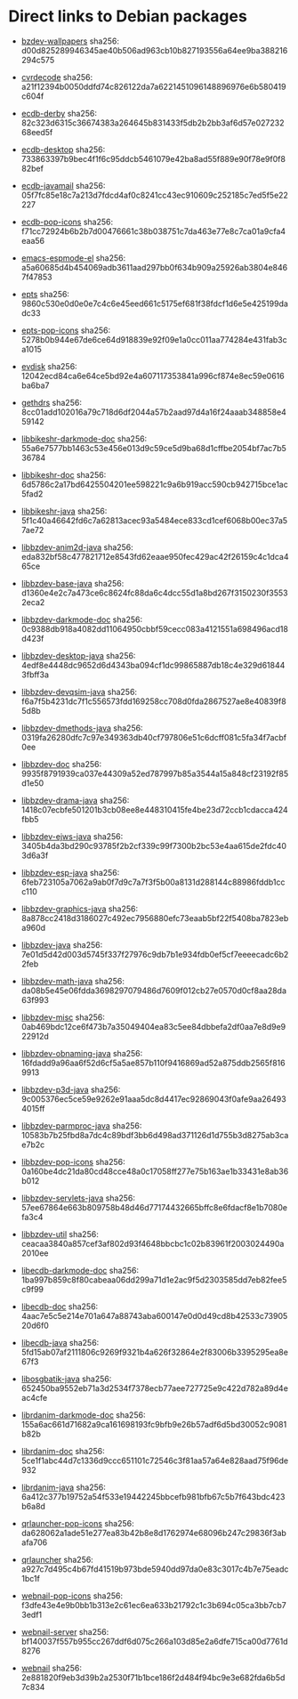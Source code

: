 # Direct links to Debian packages
 
  - [bzdev-wallpapers](./archive/pool/contrib/b/bzdev-wallpapers/bzdev-wallpapers_1.0.0_all.deb)
    sha256: d00d825289946345ae40b506ad963cb10b827193556a64ee9ba388216294c575
 
  - [cvrdecode](./archive/pool/contrib/c/cvrdecode/cvrdecode_1.3_all.deb)
    sha256: a21f12394b0050ddfd74c826122da7a6221451096148896976e6b580419c604f
 
  - [ecdb-derby](./archive/pool/contrib/e/ecdb-derby/ecdb-derby_0.1.8_all.deb)
    sha256: 82c323d6315c36674383a264645b831433f5db2b2bb3af6d57e02723268eed5f
 
  - [ecdb-desktop](./archive/pool/contrib/e/ecdb-desktop/ecdb-desktop_0.1.8_all.deb)
    sha256: 733863397b9bec4f1f6c95ddcb5461079e42ba8ad55f889e90f78e9f0f882bef
 
  - [ecdb-javamail](./archive/pool/contrib/e/ecdb-javamail/ecdb-javamail_0.1.7_all.deb)
    sha256: 05f7fc85e18c7a213d7fdcd4af0c8241cc43ec910609c252185c7ed5f5e22227
 
  - [ecdb-pop-icons](./archive/pool/contrib/e/ecdb-pop-icons/ecdb-pop-icons_0.1.8_all.deb)
    sha256: f71cc72924b6b2b7d00476661c38b038751c7da463e77e8c7ca01a9cfa4eaa56
 
  - [emacs-espmode-el](./archive/pool/contrib/e/emacs-espmode-el/emacs-espmode-el_1.1_all.deb)
    sha256: a5a60685d4b454069adb3611aad297bb0f634b909a25926ab3804e8467f47853
 
  - [epts](./archive/pool/contrib/e/epts/epts_1.1.33_all.deb)
    sha256: 9860c530e0d0e0e7c4c6e45eed661c5175ef681f38fdcf1d6e5e425199dadc33
 
  - [epts-pop-icons](./archive/pool/contrib/e/epts-pop-icons/epts-pop-icons_1.1.33_all.deb)
    sha256: 5278b0b944e67de6ce64d918839e92f09e1a0cc011aa774284e431fab3ca1015
 
  - [evdisk](./archive/pool/contrib/e/evdisk/evdisk_1.13.1_all.deb)
    sha256: 12042ecd84ca6e64ce5bd92e4a607117353841a996cf874e8ec59e0616ba6ba7
 
  - [gethdrs](./archive/pool/contrib/g/gethdrs/gethdrs_1.1.1_all.deb)
    sha256: 8cc01add102016a79c718d6df2044a57b2aad97d4a16f24aaab348858e459142
 
  - [libbikeshr-darkmode-doc](./archive/pool/contrib/libb/libbikeshr-darkmode-doc/libbikeshr-darkmode-doc_1.4.9_all.deb)
    sha256: 55a6e7577bb1463c53e456e013d9c59ce5d9ba68d1cffbe2054bf7ac7b536784
 
  - [libbikeshr-doc](./archive/pool/contrib/libb/libbikeshr-doc/libbikeshr-doc_1.4.9_all.deb)
    sha256: 6d5786c2a17bd6425504201ee598221c9a6b919acc590cb942715bce1ac5fad2
 
  - [libbikeshr-java](./archive/pool/contrib/libb/libbikeshr-java/libbikeshr-java_1.4.9_all.deb)
    sha256: 5f1c40a46642fd6c7a62813acec93a5484ece833cd1cef6068b00ec37a57ae72
 
  - [libbzdev-anim2d-java](./archive/pool/contrib/libb/libbzdev-anim2d-java/libbzdev-anim2d-java_2.1.74_all.deb)
    sha256: eda832bf58c477821712e8543fd62eaae950fec429ac42f26159c4c1dca465ce
 
  - [libbzdev-base-java](./archive/pool/contrib/libb/libbzdev-base-java/libbzdev-base-java_2.1.74_all.deb)
    sha256: d1360e4e2c7a473ce6c8624fc88da6c4dcc55d1a8bd267f3150230f35532eca2
 
  - [libbzdev-darkmode-doc](./archive/pool/contrib/libb/libbzdev-darkmode-doc/libbzdev-darkmode-doc_2.1.74_all.deb)
    sha256: 0c9388db918a4082dd11064950cbbf59cecc083a4121551a698496acd18d423f
 
  - [libbzdev-desktop-java](./archive/pool/contrib/libb/libbzdev-desktop-java/libbzdev-desktop-java_2.1.74_all.deb)
    sha256: 4edf8e4448dc9652d6d4343ba094cf1dc99865887db18c4e329d618443fbff3a
 
  - [libbzdev-devqsim-java](./archive/pool/contrib/libb/libbzdev-devqsim-java/libbzdev-devqsim-java_2.1.74_all.deb)
    sha256: f6a7f5b4231dc7f1c556573fdd169258cc708d0fda2867527ae8e40839f85d8b
 
  - [libbzdev-dmethods-java](./archive/pool/contrib/libb/libbzdev-dmethods-java/libbzdev-dmethods-java_2.1.74_all.deb)
    sha256: 0319fa26280dfc7c97e349363db40cf797806e51c6dcff081c5fa34f7acbf0ee
 
  - [libbzdev-doc](./archive/pool/contrib/libb/libbzdev-doc/libbzdev-doc_2.1.74_all.deb)
    sha256: 9935f8791939ca037e44309a52ed787997b85a3544a15a848cf23192f85d1e50
 
  - [libbzdev-drama-java](./archive/pool/contrib/libb/libbzdev-drama-java/libbzdev-drama-java_2.1.74_all.deb)
    sha256: 1418c07ecbfe501201b3cb08ee8e448310415fe4be23d72ccb1cdacca424fbb5
 
  - [libbzdev-ejws-java](./archive/pool/contrib/libb/libbzdev-ejws-java/libbzdev-ejws-java_2.1.74_all.deb)
    sha256: 3405b4da3bd290c93785f2b2cf339c99f7300b2bc53e4aa615de2fdc403d6a3f
 
  - [libbzdev-esp-java](./archive/pool/contrib/libb/libbzdev-esp-java/libbzdev-esp-java_2.1.74_all.deb)
    sha256: 6feb723105a7062a9ab0f7d9c7a7f3f5b00a8131d288144c88986fddb1ccc110
 
  - [libbzdev-graphics-java](./archive/pool/contrib/libb/libbzdev-graphics-java/libbzdev-graphics-java_2.1.74_all.deb)
    sha256: 8a878cc2418d3186027c492ec7956880efc73eaab5bf22f5408ba7823eba960d
 
  - [libbzdev-java](./archive/pool/contrib/libb/libbzdev-java/libbzdev-java_2.1.74_all.deb)
    sha256: 7e01d5d42d003d5745f337f27976c9db7b1e934fdb0ef5cf7eeeecadc6b22feb
 
  - [libbzdev-math-java](./archive/pool/contrib/libb/libbzdev-math-java/libbzdev-math-java_2.1.74_all.deb)
    sha256: da08b5e45e06fdda3698297079486d7609f012cb27e0570d0cf8aa28da63f993
 
  - [libbzdev-misc](./archive/pool/contrib/libb/libbzdev-misc/libbzdev-misc_2.1.74_all.deb)
    sha256: 0ab469bdc12ce6f473b7a35049404ea83c5ee84dbbefa2df0aa7e8d9e922912d
 
  - [libbzdev-obnaming-java](./archive/pool/contrib/libb/libbzdev-obnaming-java/libbzdev-obnaming-java_2.1.74_all.deb)
    sha256: 16fdadd9a96aa6f52d6cf5a5ae857b110f9416869ad52a875ddb2565f8169913
 
  - [libbzdev-p3d-java](./archive/pool/contrib/libb/libbzdev-p3d-java/libbzdev-p3d-java_2.1.74_all.deb)
    sha256: 9c005376ec5ce59e9262e91aaa5dc8d4417ec92869043f0afe9aa264934015ff
 
  - [libbzdev-parmproc-java](./archive/pool/contrib/libb/libbzdev-parmproc-java/libbzdev-parmproc-java_2.1.74_all.deb)
    sha256: 10583b7b25fbd8a7dc4c89bdf3bb6d498ad371126d1d755b3d8275ab3cae7b2c
 
  - [libbzdev-pop-icons](./archive/pool/contrib/libb/libbzdev-pop-icons/libbzdev-pop-icons_2.1.74_all.deb)
    sha256: 0a160be4dc21da80cd48cce48a0c17058ff277e75b163ae1b33431e8ab36b012
 
  - [libbzdev-servlets-java](./archive/pool/contrib/libb/libbzdev-servlets-java/libbzdev-servlets-java_2.1.74_all.deb)
    sha256: 57ee67864e663b809758b48d46d77174432665bffc8e6fdacf8e1b7080efa3c4
 
  - [libbzdev-util](./archive/pool/contrib/libb/libbzdev-util/libbzdev-util_2.1.74_all.deb)
    sha256: ceacaa3840a857cef3af802d93f4648bbcbc1c02b83961f2003024490a2010ee
 
  - [libecdb-darkmode-doc](./archive/pool/contrib/libe/libecdb-darkmode-doc/libecdb-darkmode-doc_0.1.7_all.deb)
    sha256: 1ba997b859c8f80cabeaa06dd299a71d1e2ac9f5d2303585dd7eb82fee5c9f99
 
  - [libecdb-doc](./archive/pool/contrib/libe/libecdb-doc/libecdb-doc_0.1.7_all.deb)
    sha256: 4aac7e5c5e214e701a647a88743aba600147e0d0d49cd8b42533c7390520d6f0
 
  - [libecdb-java](./archive/pool/contrib/libe/libecdb-java/libecdb-java_0.1.7_all.deb)
    sha256: 5fd15ab07af2111806c9269f9321b4a626f32864e2f83006b3395295ea8e67f3
 
  - [libosgbatik-java](./archive/pool/contrib/libo/libosgbatik-java/libosgbatik-java_0.4.2_all.deb)
    sha256: 652450ba9552eb71a3d2534f7378ecb77aee727725e9c422d782a89d4eac4cfe
 
  - [librdanim-darkmode-doc](./archive/pool/contrib/libr/librdanim-darkmode-doc/librdanim-darkmode-doc_1.4.13_all.deb)
    sha256: 155a6ac661d71682a9ca161698193fc9bfb9e26b57adf6d5bd30052c9081b82b
 
  - [librdanim-doc](./archive/pool/contrib/libr/librdanim-doc/librdanim-doc_1.4.13_all.deb)
    sha256: 5ce1f1abc44d7c1336d9ccc651101c72546c3f81aa57a64e828aad75f96de932
 
  - [librdanim-java](./archive/pool/contrib/libr/librdanim-java/librdanim-java_1.4.13_all.deb)
    sha256: 6a412c377b19752a54f533e19442245bbcefb981bfb67c5b7f643bdc423b6a8d
 
  - [qrlauncher-pop-icons](./archive/pool/contrib/q/qrlauncher-pop-icons/qrlauncher-pop-icons_1.14_all.deb)
    sha256: da628062a1ade51e277ea83b42b8e8d1762974e68096b247c29836f3abafa706
 
  - [qrlauncher](./archive/pool/contrib/q/qrlauncher/qrlauncher_1.14_all.deb)
    sha256: a927c7d495c4b67fd41519b973bde5940dd97da0e83c3017c4b7e75eadc1bc1f
 
  - [webnail-pop-icons](./archive/pool/contrib/w/webnail-pop-icons/webnail-pop-icons_1.6.28_all.deb)
    sha256: f3dfe43e4e9b0bb1b313e2c61ec6ea633b21792c1c3b694c05ca3bb7cb73edf1
 
  - [webnail-server](./archive/pool/contrib/w/webnail-server/webnail-server_1.6.28_all.deb)
    sha256: bf140037f557b955cc267ddf6d075c266a103d85e2a6dfe715ca00d7761d8276
 
  - [webnail](./archive/pool/contrib/w/webnail/webnail_1.6.28_all.deb)
    sha256: 2e881820f9eb3d39b2a2530f71b1bce186f2d484f94bc9e3e682fda6b5d7c834
